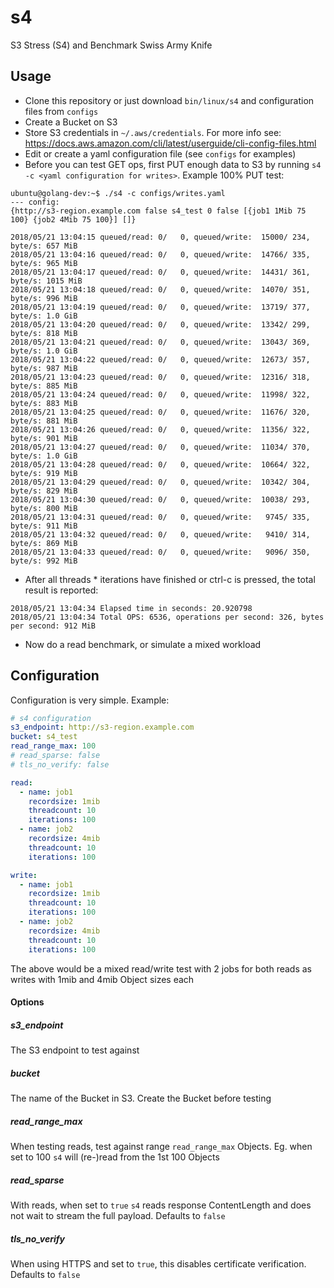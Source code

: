 # s4
S3 Stress (S4) and Benchmark Swiss Army Knife

## Usage

- Clone this repository or just download `bin/linux/s4` and configuration files from `configs`
- Create a Bucket on S3
- Store S3 credentials in `~/.aws/credentials`. For more info see: https://docs.aws.amazon.com/cli/latest/userguide/cli-config-files.html
- Edit or create a yaml configuration file (see `configs` for examples)
- Before you can test GET ops, first PUT enough data to S3 by running `s4 -c <yaml configuration for writes>`. Example 100% PUT test:

```
ubuntu@golang-dev:~$ ./s4 -c configs/writes.yaml
--- config:
{http://s3-region.example.com false s4_test 0 false [{job1 1Mib 75 100} {job2 4Mib 75 100}] []}

2018/05/21 13:04:15 queued/read: 0/   0, queued/write:  15000/ 234, byte/s: 657 MiB
2018/05/21 13:04:16 queued/read: 0/   0, queued/write:  14766/ 335, byte/s: 965 MiB
2018/05/21 13:04:17 queued/read: 0/   0, queued/write:  14431/ 361, byte/s: 1015 MiB
2018/05/21 13:04:18 queued/read: 0/   0, queued/write:  14070/ 351, byte/s: 996 MiB
2018/05/21 13:04:19 queued/read: 0/   0, queued/write:  13719/ 377, byte/s: 1.0 GiB
2018/05/21 13:04:20 queued/read: 0/   0, queued/write:  13342/ 299, byte/s: 818 MiB
2018/05/21 13:04:21 queued/read: 0/   0, queued/write:  13043/ 369, byte/s: 1.0 GiB
2018/05/21 13:04:22 queued/read: 0/   0, queued/write:  12673/ 357, byte/s: 987 MiB
2018/05/21 13:04:23 queued/read: 0/   0, queued/write:  12316/ 318, byte/s: 885 MiB
2018/05/21 13:04:24 queued/read: 0/   0, queued/write:  11998/ 322, byte/s: 883 MiB
2018/05/21 13:04:25 queued/read: 0/   0, queued/write:  11676/ 320, byte/s: 881 MiB
2018/05/21 13:04:26 queued/read: 0/   0, queued/write:  11356/ 322, byte/s: 901 MiB
2018/05/21 13:04:27 queued/read: 0/   0, queued/write:  11034/ 370, byte/s: 1.0 GiB
2018/05/21 13:04:28 queued/read: 0/   0, queued/write:  10664/ 322, byte/s: 919 MiB
2018/05/21 13:04:29 queued/read: 0/   0, queued/write:  10342/ 304, byte/s: 829 MiB
2018/05/21 13:04:30 queued/read: 0/   0, queued/write:  10038/ 293, byte/s: 800 MiB
2018/05/21 13:04:31 queued/read: 0/   0, queued/write:   9745/ 335, byte/s: 911 MiB
2018/05/21 13:04:32 queued/read: 0/   0, queued/write:   9410/ 314, byte/s: 869 MiB
2018/05/21 13:04:33 queued/read: 0/   0, queued/write:   9096/ 350, byte/s: 992 MiB
```

- After all threads * iterations have finished or ctrl-c is pressed, the total result is reported:

```
2018/05/21 13:04:34 Elapsed time in seconds: 20.920798
2018/05/21 13:04:34 Total OPS: 6536, operations per second: 326, bytes per second: 912 MiB
```

- Now do a read benchmark, or simulate a mixed workload


## Configuration

Configuration is very simple. Example:

```yaml
# s4 configuration
s3_endpoint: http://s3-region.example.com
bucket: s4_test
read_range_max: 100
# read_sparse: false
# tls_no_verify: false

read:
  - name: job1
    recordsize: 1mib
    threadcount: 10
    iterations: 100
  - name: job2
    recordsize: 4mib
    threadcount: 10
    iterations: 100

write:
  - name: job1
    recordsize: 1mib
    threadcount: 10
    iterations: 100
  - name: job2
    recordsize: 4mib
    threadcount: 10
    iterations: 100
```

The above would be a mixed read/write test with 2 jobs for both reads as writes with 1mib and 4mib Object sizes each

#### Options
##### s3_endpoint
The S3 endpoint to test against

##### bucket
The name of the Bucket in S3. Create the Bucket before testing

##### read_range_max
When testing reads, test against range `read_range_max` Objects. Eg. when set to 100 `s4` will (re-)read from the 1st 100 Objects

##### read_sparse
With reads, when set to `true` `s4` reads response ContentLength and does not wait to stream the full payload. Defaults to `false`

##### tls_no_verify
When using HTTPS and set to `true`, this disables certificate verification. Defaults to `false`
